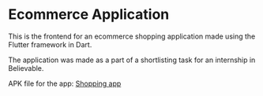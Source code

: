 # Ecommerce Application

This is the frontend for an ecommerce shopping application made using the Flutter framework in Dart.

The application was made as a part of a shortlisting task for an internship in Believable.

APK file for the app:
[Shopping app](https://drive.google.com/file/d/19BKjKDhgE_GcD-sQkB91uqsajDVjUDM5/view?usp=sharing)
